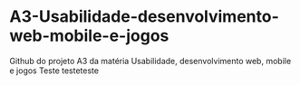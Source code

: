 # A3-Usabilidade-desenvolvimento-web-mobile-e-jogos
Github do projeto A3 da matéria Usabilidade, desenvolvimento web, mobile e jogos
Teste
testeteste